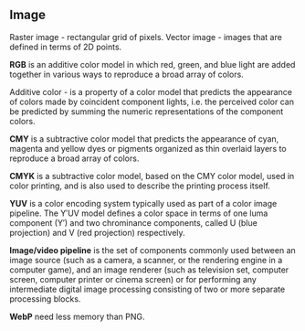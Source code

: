 Image
-

Raster image - rectangular grid of pixels.
Vector image - images that are defined in terms of 2D points.

**RGB** is an additive color model in which red, green, and blue light are added together
in various ways to reproduce a broad array of colors.

Additive color - is a property of a color model that predicts the appearance of colors
made by coincident component lights, i.e. the perceived color can be predicted
by summing the numeric representations of the component colors.

**CMY** is a subtractive color model
that predicts the appearance of cyan, magenta and yellow dyes or pigments
organized as thin overlaid layers to reproduce a broad array of colors.

**CMYK** is a subtractive color model, based on the CMY color model,
used in color printing, and is also used to describe the printing process itself.

**YUV** is a color encoding system typically used as part of a color image pipeline.
The Y′UV model defines a color space in terms of one luma component (Y′)
and two chrominance components, called U (blue projection) and V (red projection) respectively.

**Image/video pipeline** is the set of components commonly used between an image source
(such as a camera, a scanner, or the rendering engine in a computer game),
and an image renderer (such as television set, computer screen, computer printer or cinema screen)
or for performing any intermediate digital image processing
consisting of two or more separate processing blocks.

**WebP** need less memory than PNG.
